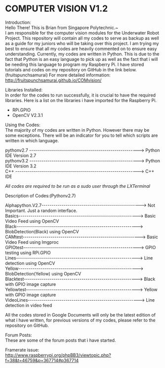 COMPUTER VISION                                           V1.2
============================================================================== 
Introduction: <br>
Hello There! This is Brian from Singapore Polytechnic.~  
I am responsible for the computer vision modules for the Underwater Robot Project. This repository will contain all my codes to serve as backup as well as a guide for my juniors who will be taking over this project. I am trying my best to ensure that all my codes are heavily commented on to ensure easy understanding. Currently, my codes are written in Python. This is due to the fact that Python is an easy language to pick up as well as the fact that i will be needing this language to program my Raspberry Pi. I have stored tutorials and codes on my repository on GitHub in the link below.(fruitspunchsamurai) 
For more detailed information: 
http://fruitspunchsamurai.github.io/COMvision/ 
  
Libraries Installed:<br> 
In order for the codes to run successfully, it is crucial to have the required libraries. Here is a list on the libraries i have imported for the Raspberry Pi. 
 
- RPi.GPIO
- OpenCV V2.3.1 

Using the Codes: <br>
The majority of my codes are written in Python. However there may be some exceptions. There will be an indicator for you to tell which scripts are written in which language.  
 
pythonv2.7 -------------------------------------------------------> Python IDE Version 2.7 <br>
pythonv3.2 -------------------------------------------------------> Python IDE Version 3.2 <br>
C++ --------------------------------------------------------------> C++ IDE <br>
 
*All codes are required to be run as a sudo user through the LXTerminal*

Description of Codes:(Pythonv2.7) 

Alphapython.V2.7--------------------------------------------------> Not Important. Just a random interface.<br>
Basics------------------------------------------------------------> Basic Video Feed using OpenCV<br>
Black-------------------------------------------------------------> BlobDetection(Black) using OpenCV<br>
CAMtest-----------------------------------------------------------> Basic Video Feed using Imgproc<br>
GPIOtest----------------------------------------------------------> GPIO testing using RPi.GPIO<br>
Lines-------------------------------------------------------------> Line detection using OpenCV<br>
Yellow------------------------------------------------------------> BlobDetection(Yellow) using OpenCV<br>
Blacktest---------------------------------------------------------> Black with GPIO image capture<br>
Yellowtest--------------------------------------------------------> Yellow with GPIO image capture<br>
VideoLines--------------------------------------------------------> Line detection in video feed<br>

 
All the codes stored in Google Documents will only be the latest edition of what i have written, for previous versions of my codes, please refer to the repository on GitHub.  
 
Forum Posts: <br>
These are some of the forum posts that i have started. 
 
Framerate issue: <br>
http://www.raspberrypi.org/phpBB3/viewtopic.php?f=38&t=46759&p=367714#p367714





